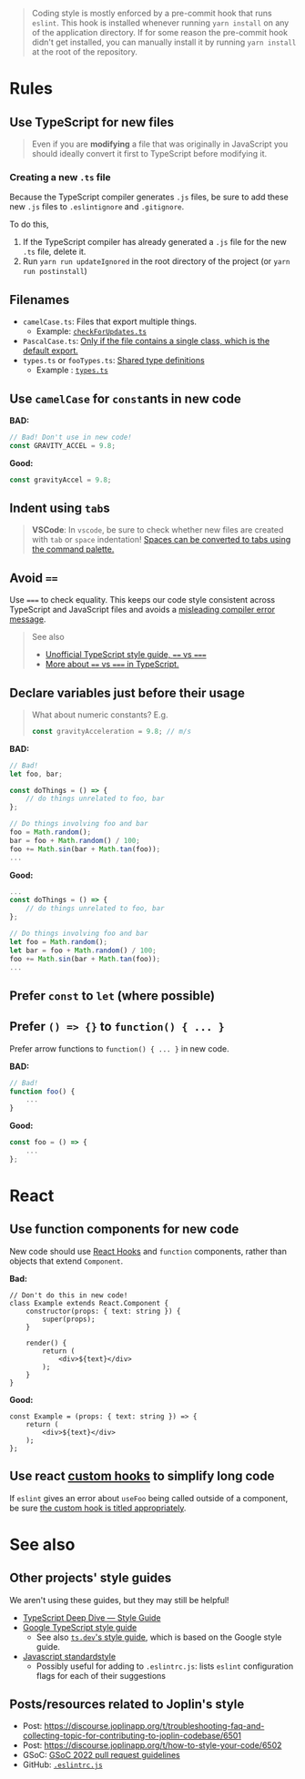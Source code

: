 > Coding style is mostly enforced by a pre-commit hook that runs `eslint`. This hook is installed whenever running `yarn install` on any of the application directory. If for some reason the pre-commit hook didn't get installed, you can manually install it by running `yarn install` at the root of the repository.



# Rules

## Use TypeScript for new files

> Even if you are **modifying** a file that was originally in JavaScript you should ideally convert it first to TypeScript before modifying it.

### Creating a new `.ts` file

Because the TypeScript compiler generates `.js` files, be sure to add these new `.js` files to `.eslintignore` and `.gitignore`.

To do this,
1. If the TypeScript compiler has already generated a `.js` file for the new `.ts` file, delete it.
2. Run `yarn run updateIgnored` in the root directory of the project (or `yarn run postinstall`)


## Filenames

 * `camelCase.ts`: Files that export multiple things.
   * Example: [`checkForUpdates.ts`](https://github.com/laurent22/joplin/blob/dev/packages/app-desktop/checkForUpdates.ts)
 * `PascalCase.ts`: [Only if the file contains a single class, which is the default export.](https://github.com/laurent22/joplin/pull/6607#discussion_r906847156)
 * `types.ts` or `fooTypes.ts`: [Shared type definitions](https://github.com/laurent22/joplin/pull/6607#discussion_r906847156)
   * Example : [`types.ts`](https://github.com/laurent22/joplin/blob/dev/packages/server/src/utils/types.ts)


## Use `camelCase` for `const`ants in new code

**BAD:**
```ts
// Bad! Don't use in new code!
const GRAVITY_ACCEL = 9.8;
```

**Good:**
```ts
const gravityAccel = 9.8;
```


## Indent using `tab`s

> **VSCode**: In `vscode`, be sure to check whether new files are created with `tab` or `space` indentation! [Spaces can be converted to tabs using the command palette.](https://code.visualstudio.com/docs/editor/codebasics#_autodetection)


## Avoid `==`

Use `===` to check equality. This keeps our code style consistent across TypeScript and JavaScript files and avoids a [misleading compiler error message](https://github.com/microsoft/TypeScript/issues/26592).

> See also
>  * [Unofficial TypeScript style guide, `==` vs `===`](https://basarat.gitbook.io/typescript/styleguide#or)
>  * [More about `==` vs `===` in TypeScript.](https://stackoverflow.com/a/60669874)


## Declare variables just before their usage

> What about numeric constants? E.g.
> ```ts
> const gravityAcceleration = 9.8; // m/s
> ```

**BAD:**
```ts
// Bad!
let foo, bar;

const doThings = () => {
	// do things unrelated to foo, bar
};

// Do things involving foo and bar
foo = Math.random();
bar = foo + Math.random() / 100;
foo += Math.sin(bar + Math.tan(foo));
...
```

**Good:**
```ts
...
const doThings = () => {
	// do things unrelated to foo, bar
};

// Do things involving foo and bar
let foo = Math.random();
let bar = foo + Math.random() / 100;
foo += Math.sin(bar + Math.tan(foo));
...
```


## Prefer `const` to `let` (where possible)


## Prefer `() => {}` to `function() { ... }`
Prefer arrow functions to `function() { ... }` in new code.

**BAD:**
```ts
// Bad!
function foo() {
	...
}
```

**Good:**
```ts
const foo = () => {
	...
};
```



# React
## Use function components for new code

New code should use [React Hooks](https://reactjs.org/docs/hooks-intro.html) and `function` components, rather than objects that extend `Component`.

**Bad:**
```tsx
// Don't do this in new code!
class Example extends React.Component {
	constructor(props: { text: string }) {
		super(props);
	}

	render() {
		return (
			<div>${text}</div>
		);
	}
}
```

**Good:**
```tsx
const Example = (props: { text: string }) => {
	return (
		<div>${text}</div>
	);
};
```


## Use react [custom hooks](https://reactjs.org/docs/hooks-custom.html) to simplify long code

If `eslint` gives an error about `useFoo` being called outside of a component, be sure [the custom hook is titled appropriately](https://stackoverflow.com/a/55862839).



# See also
## **Other** projects' style guides

We aren't using these guides, but they may still be helpful!
 * [TypeScript Deep Dive — Style Guide](https://basarat.gitbook.io/typescript/styleguide)
 * [Google TypeScript style guide](https://google.github.io/styleguide/tsguide.html)
	* See also [`ts.dev`'s style guide](https://ts.dev/style/#function-expressions), which is based on the Google style guide.
 * [Javascript standardstyle](https://standardjs.com/rules.html)
	* Possibly useful for adding to `.eslintrc.js`: lists `eslint` configuration flags for each of their suggestions

## Posts/resources related to Joplin's style

 * Post: https://discourse.joplinapp.org/t/troubleshooting-faq-and-collecting-topic-for-contributing-to-joplin-codebase/6501
 * Post: https://discourse.joplinapp.org/t/how-to-style-your-code/6502
 * GSoC: [GSoC 2022 pull request guidelines](gsoc2022/pull_request_guidelines.md)
 * GitHub: [`.eslintrc.js`](https://github.com/laurent22/joplin/blob/dev/.eslintrc.js)

